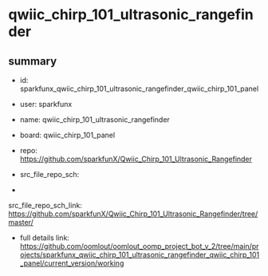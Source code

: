 # qwiic_chirp_101_ultrasonic_rangefinder
 
## summary 
* id: sparkfunx_qwiic_chirp_101_ultrasonic_rangefinder_qwiic_chirp_101_panel
* user: sparkfunx
* name: qwiic_chirp_101_ultrasonic_rangefinder
* board: qwiic_chirp_101_panel
* repo: https://github.com/sparkfunX/Qwiic_Chirp_101_Ultrasonic_Rangefinder



* src_file_repo_sch: 
*
 src_file_repo_sch_link: https://github.com/sparkfunX/Qwiic_Chirp_101_Ultrasonic_Rangefinder/tree/master/
* full details link: https://github.com/oomlout/oomlout_oomp_project_bot_v_2/tree/main/projects/sparkfunx_qwiic_chirp_101_ultrasonic_rangefinder_qwiic_chirp_101_panel/current_version/working  






